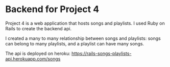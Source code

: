 # Backend for Project 4

Project 4 is a web application that hosts songs and playlists. I used Ruby on Rails to create the backend api. 

I created a many to many relationship between songs and playlists: songs can belong to many playlists, and a playlist can have many songs.

The api is deployed on heroku: https://rails-songs-playlists-api.herokuapp.com/songs
